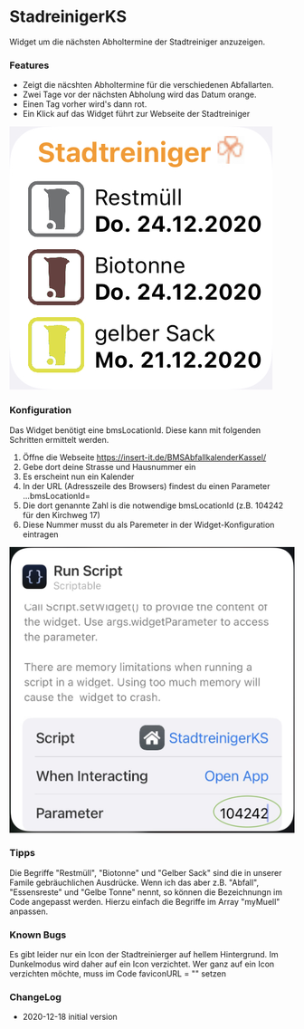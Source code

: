 # StadreinigerKS
Widget um die nächsten Abholtermine der Stadtreiniger anzuzeigen.

### Features
- Zeigt die näcshten Abholtermine für die verschiedenen Abfallarten.
- Zwei Tage vor der nächsten Abholung wird das Datum orange. 
- Einen Tag vorher wird's dann rot.
- Ein Klick auf das Widget führt zur Webseite der Stadtreiniger

![](widget.jpeg)

### Konfiguration
Das Widget benötigt eine bmsLocationId. Diese kann mit folgenden Schritten ermittelt werden.

1. Öffne die Webseite https://insert-it.de/BMSAbfallkalenderKassel/ 
2. Gebe dort deine Strasse und Hausnummer ein
3. Es erscheint nun ein Kalender
4. In der URL (Adresszeile des Browsers) findest du einen Parameter ...bmsLocationId=
5. Die dort genannte Zahl is die notwendige bmsLocationId (z.B. 104242 für den Kirchweg 17)
6. Diese Nummer musst du als Paremeter in der Widget-Konfiguration eintragen

![](config.jpeg)


### Tipps
Die Begriffe "Restmüll", "Biotonne" und "Gelber Sack" sind die in unserer Famile gebräuchlichen Ausdrücke.
Wenn ich das aber z.B. "Abfall", "Essensreste" und "Gelbe Tonne" nennt, so können die Bezeichnungn im Code angepasst werden.
Hierzu einfach die Begriffe im Array "myMuell" anpassen.


### Known Bugs
Es gibt leider nur ein Icon der Stadtreinierger auf hellem Hintergrund.
Im Dunkelmodus wird daher auf ein Icon verzichtet.
Wer ganz auf ein Icon verzichten möchte, muss im Code faviconURL = "" setzen


### ChangeLog
- 2020-12-18 initial version
